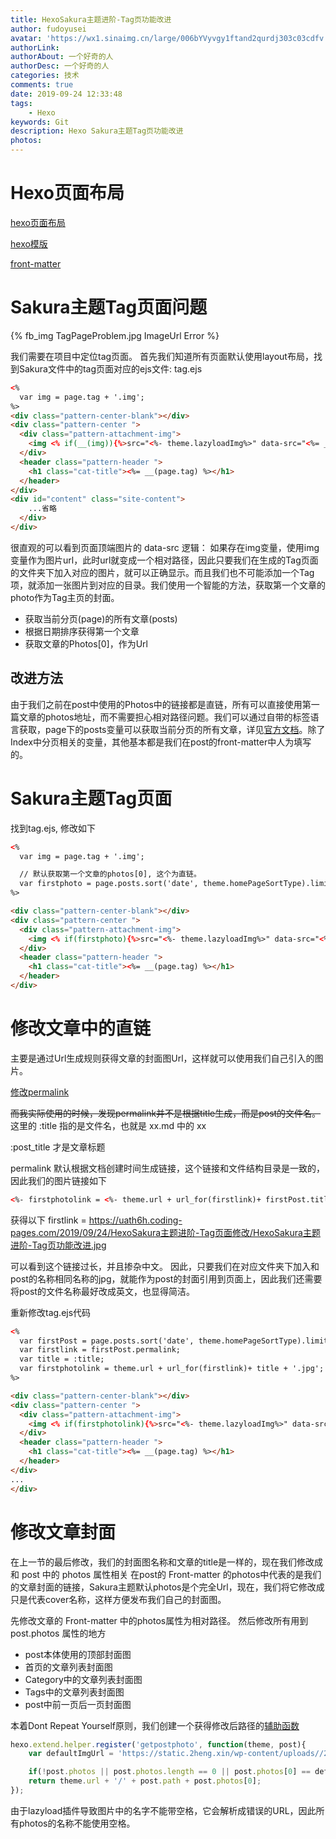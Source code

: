 ```yaml
---
title: HexoSakura主题进阶-Tag页功能改进
author: fudoyusei
avatar: 'https://wx1.sinaimg.cn/large/006bYVyvgy1ftand2qurdj303c03cdfv.jpg'
authorLink: 
authorAbout: 一个好奇的人
authorDesc: 一个好奇的人
categories: 技术
comments: true
date: 2019-09-24 12:33:48
tags: 
    - Hexo
keywords: Git
description: Hexo Sakura主题Tag页功能改进
photos: 
---
```


# Hexo页面布局
[hexo页面布局](https://www.jianshu.com/p/5a1e6d8c83af)

[hexo模版](https://hexo.io/zh-cn/docs/templates)

[front-matter](https://hexo.io/zh-cn/docs/front-matter.html)

# Sakura主题Tag页面问题
{% fb_img TagPageProblem.jpg ImageUrl Error %}

我们需要在项目中定位tag页面。
首先我们知道所有页面默认使用layout布局，找到Sakura文件中的tag页面对应的ejs文件: tag.ejs
``` html
<%
  var img = page.tag + '.img';
%>
<div class="pattern-center-blank"></div>
<div class="pattern-center ">
  <div class="pattern-attachment-img">
    <img <% if(__(img)){%>src="<%- theme.lazyloadImg%>" data-src="<%= __(img)%>"<%} else {%>src="<%- theme.lazyloadImg%>" data-src="https://view.moezx.cc/images/2017/12/03/writing.jpg"<%} %> class="lazyload" onerror="imgError(this,3)" style="width: 100%; height: 100%; object-fit: cover; pointer-events: none;">
  </div>
  <header class="pattern-header ">
    <h1 class="cat-title"><%= __(page.tag) %></h1>
  </header>
</div>
<div id="content" class="site-content">
    ...省略
  </div>
</div>
``` 
很直观的可以看到页面顶端图片的 data-src 逻辑：
如果存在img变量，使用img变量作为图片url，此时url就变成一个相对路径，因此只要我们在生成的Tag页面的文件夹下加入对应的图片，就可以正确显示。而且我们也不可能添加一个Tag项，就添加一张图片到对应的目录。我们使用一个智能的方法，获取第一个文章的photo作为Tag主页的封面。

- 获取当前分页(page)的所有文章(posts)
- 根据日期排序获得第一个文章
- 获取文章的Photos[0]，作为Url

## 改进方法
由于我们之前在post中使用的Photos中的链接都是直链，所有可以直接使用第一篇文章的photos地址，而不需要担心相对路径问题。我们可以通过自带的标签语言获取，page下的posts变量可以获取当前分页的所有文章，详见[官方文档](https://hexo.io/zh-cn/docs/variables)。除了Index中分页相关的变量，其他基本都是我们在post的front-matter中人为填写的。

# Sakura主题Tag页面
找到tag.ejs, 修改如下

``` html
<%
  var img = page.tag + '.img';

  // 默认获取第一个文章的photos[0], 这个为直链。
  var firstphoto = page.posts.sort('date', theme.homePageSortType).limit(theme.homeArticleShown).eq(0).photos[0];
%>

<div class="pattern-center-blank"></div>
<div class="pattern-center ">
  <div class="pattern-attachment-img">
    <img <% if(firstphoto){%>src="<%- theme.lazyloadImg%>" data-src="<%= firstphoto %>"<%} else {%>src="<%- theme.lazyloadImg%>" data-src="https://view.moezx.cc/images/2017/12/03/writing.jpg"<%} %> class="lazyload" onerror="imgError(this,3)" style="width: 100%; height: 100%; object-fit: cover; pointer-events: none;">
  </div>
  <header class="pattern-header ">
    <h1 class="cat-title"><%= __(page.tag) %></h1>
  </header>
</div>
```

# 修改文章中的直链
主要是通过Url生成规则获得文章的封面图Url，这样就可以使用我们自己引入的图片。

[修改permalink](https://blog.csdn.net/jingbin_/article/details/80617210)

~~而我实际使用的时候，发现permalink并不是根据title生成，而是post的文件名。~~
这里的 :title 指的是文件名，也就是 xx.md 中的 xx

:post_title 才是文章标题

permalink 默认根据文档创建时间生成链接，这个链接和文件结构目录是一致的，因此我们的图片链接如下
``` html
<%- firstphotolink = <%- theme.url + url_for(firstlink)+ firstPost.title + '.jpg' %> %>
```

获得以下
firstlink = https://uath6h.coding-pages.com/2019/09/24/HexoSakura主题进阶-Tag页面修改/HexoSakura主题进阶-Tag页功能改进.jpg

可以看到这个链接过长，并且掺杂中文。
因此，只要我们在对应文件夹下加入和post的名称相同名称的jpg，就能作为post的封面引用到页面上，因此我们还需要将post的文件名称最好改成英文，也显得简洁。

重新修改tag.ejs代码
``` html
<%
  var firstPost = page.posts.sort('date', theme.homePageSortType).limit(theme.homeArticleShown).eq(0);
  var firstlink = firstPost.permalink;
  var title = :title;
  var firstphotolink = theme.url + url_for(firstlink)+ title + '.jpg';
%>

<div class="pattern-center-blank"></div>
<div class="pattern-center ">
  <div class="pattern-attachment-img">
    <img <% if(firstphotolink){%>src="<%- theme.lazyloadImg%>" data-src="<%= firstphotolink %>"<%} else {%>src="<%- theme.lazyloadImg%>" data-src="https://view.moezx.cc/images/2017/12/03/writing.jpg"<%} %> class="lazyload" onerror="imgError(this,3)" style="width: 100%; height: 100%; object-fit: cover; pointer-events: none;">
  </div>
  <header class="pattern-header ">
    <h1 class="cat-title"><%= __(page.tag) %></h1>
  </header>
</div>
...
</div>
```

# 修改文章封面
在上一节的最后修改，我们的封面图名称和文章的title是一样的，现在我们修改成和 post 中的 photos 属性相关
在post的 Front-matter 的photos中代表的是我们的文章封面的链接，Sakura主题默认photos是个完全Url，现在，我们将它修改成只是代表cover名称，这样方便发布我们自己的封面图。 


先修改文章的 Front-matter 中的photos属性为相对路径。
然后修改所有用到 post.photos 属性的地方
- post本体使用的顶部封面图
- 首页的文章列表封面图
- Category中的文章列表封面图
- Tags中的文章列表封面图
- post中前一页后一页封面图

本着Dont Repeat Yourself原则，我们创建一个获得修改后路径的[辅助函数](https://hexo.io/zh-cn/api/helper)
``` js
hexo.extend.helper.register('getpostphoto', function(theme, post){
    var defaultImgUrl = 'https://static.2heng.xin/wp-content/uploads//2019/02/wallhaven-672007-1-1024x576.png';

    if(!post.photos || post.photos.length == 0 || post.photos[0] == defaultImgUrl) {return defaultImgUrl; }
    return theme.url + '/' + post.path + post.photos[0];
});
```

由于lazyload插件导致图片中的名字不能带空格，它会解析成错误的URL，因此所有photos的名称不能使用空格。




